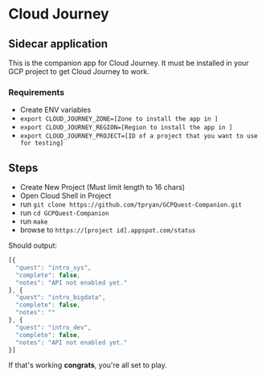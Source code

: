 # Cloud Journey
## Sidecar application

This is the companion app for Cloud Journey. 
It must be installed in your GCP project to get Cloud Journey to work. 


### Requirements
* Create ENV variables
* `export CLOUD_JOURNEY_ZONE=[Zone to install the app in ]`
* `export CLOUD_JOURNEY_REGION=[Region to install the app in ]`
* `export CLOUD_JOURNEY_PROJECT=[ID of a project that you want to use for testing]`

## Steps
* Create New Project (Must limit length to 16 chars)
* Open Cloud Shell in Project
* run `git clone https://github.com/tpryan/GCPQuest-Companion.git`
* run `cd GCPQuest-Companion`
* run `make`
* browse to `https://[project id].appspot.com/status`

Should output: 

```js
[{
  "quest": "intro_sys",
  "complete": false,
  "notes": "API not enabled yet."
}, {
  "quest": "intro_bigdata",
  "complete": false,
  "notes": ""
}, {
  "quest": "intro_dev",
  "complete": false,
  "notes": "API not enabled yet."
}]
```

If that's working **congrats**, you're all set to play. 